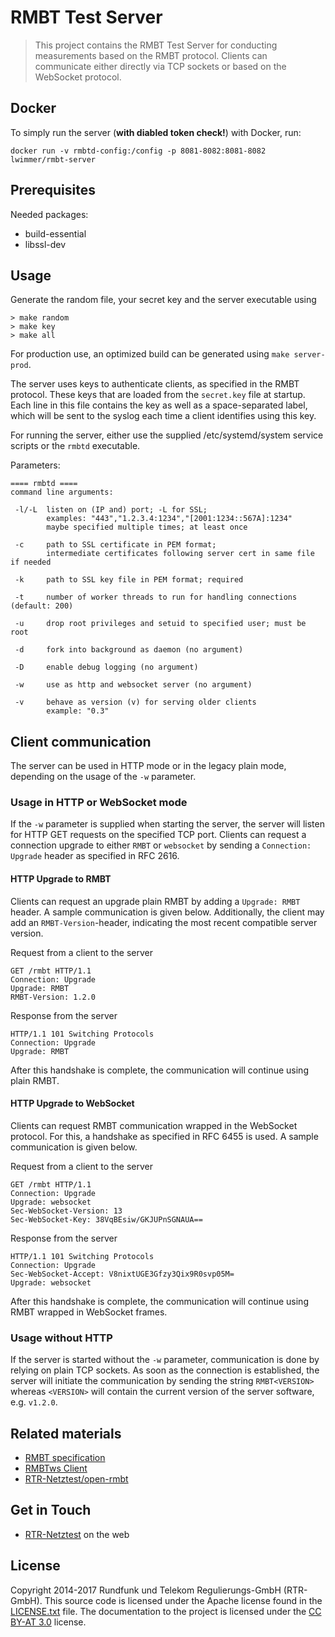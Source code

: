 RMBT Test Server
================

> This project contains the RMBT Test Server for conducting measurements based on 
  the RMBT protocol. Clients can communicate either directly via TCP sockets or based on 
  the WebSocket protocol.

Docker
------

To simply run the server (**with diabled token check!**) with Docker, run:

```
docker run -v rmbtd-config:/config -p 8081-8082:8081-8082 lwimmer/rmbt-server
```

Prerequisites
-------------

Needed packages:
- build-essential
- libssl-dev

Usage
-----

Generate the random file, your secret key and the server executable using

```
> make random
> make key
> make all
```

For production use, an optimized build can be generated using ```make server-prod```.

The server uses keys to authenticate clients, as specified in the RMBT protocol. These keys that 
are loaded from the `secret.key` file at startup. Each line in this file contains the key as well 
as a space-separated label, which will be sent to the syslog each time a client identifies 
using this key.

For running the server, either use the supplied /etc/systemd/system service scripts or the ```rmbtd``` executable.

Parameters:

```
==== rmbtd ====
command line arguments:

 -l/-L  listen on (IP and) port; -L for SSL;
        examples: "443","1.2.3.4:1234","[2001:1234::567A]:1234"
        maybe specified multiple times; at least once

 -c     path to SSL certificate in PEM format;
        intermediate certificates following server cert in same file if needed

 -k     path to SSL key file in PEM format; required

 -t     number of worker threads to run for handling connections (default: 200)

 -u     drop root privileges and setuid to specified user; must be root

 -d     fork into background as daemon (no argument)

 -D     enable debug logging (no argument)

 -w     use as http and websocket server (no argument)
 
 -v     behave as version (v) for serving older clients
        example: "0.3"

```

Client communication
--------------------

The server can be used in HTTP mode or in the legacy plain mode, depending on the usage of the ```-w``` parameter.

### Usage in HTTP or WebSocket mode

If the ```-w``` parameter is supplied when starting the server, the server will listen for
HTTP GET requests on the specified TCP port. Clients can request a connection upgrade to
either ```RMBT``` or ```websocket``` by sending a ```Connection: Upgrade``` header
as specified in RFC 2616.


#### HTTP Upgrade to RMBT

Clients can request an upgrade plain RMBT by adding a ```Upgrade: RMBT``` header. A sample 
communication is given below. Additionally, the client may add an ```RMBT-Version```-header, 
indicating the most recent compatible server version.


Request from a client to the server
```
GET /rmbt HTTP/1.1
Connection: Upgrade
Upgrade: RMBT
RMBT-Version: 1.2.0
```

Response from the server
```
HTTP/1.1 101 Switching Protocols
Connection: Upgrade
Upgrade: RMBT
```

After this handshake is complete, the communication will continue using plain RMBT.

#### HTTP Upgrade to WebSocket

Clients can request RMBT communication wrapped in the WebSocket protocol. For this,
a handshake as specified in RFC 6455 is used. A sample communication is given below.

Request from a client to the server
```
GET /rmbt HTTP/1.1
Connection: Upgrade
Upgrade: websocket
Sec-WebSocket-Version: 13
Sec-WebSocket-Key: 38VqBEsiw/GKJUPnSGNAUA==
```

Response from the server
```
HTTP/1.1 101 Switching Protocols
Connection: Upgrade
Sec-WebSocket-Accept: V8nixtUGE3Gfzy3Qix9R0svp05M=
Upgrade: websocket
```

After this handshake is complete, the communication will continue using RMBT wrapped
in WebSocket frames.  

### Usage without HTTP

If the server is started without the ```-w``` parameter, communication is done by relying 
on plain TCP sockets. As soon as the connection is established, the server will initiate
the communication by sending the string ```RMBT<VERSION>``` whereas ```<VERSION>``` will contain
the current version of the server software, e.g. ```v1.2.0```.

Related materials
-----------------

* [RMBT specification](https://www.netztest.at/doc/)
* [RMBTws Client](https://github.com/rtr-nettest/rmbtws)
* [RTR-Netztest/open-rmbt](https://github.com/rtr-nettest/open-rmbt)
  

Get in Touch
------------

* [RTR-Netztest](https://www.netztest.at) on the web


License
-------

Copyright 2014-2017 Rundfunk und Telekom Regulierungs-GmbH (RTR-GmbH). This source code is licensed under the Apache license found in
the [LICENSE.txt](https://github.com/rtr-nettest/rmbtws/blob/master/LICENSE.txt) file.
The documentation to the project is licensed under the [CC BY-AT 3.0](https://creativecommons.org/licenses/by/3.0/at/deed.de_AT)
license.
